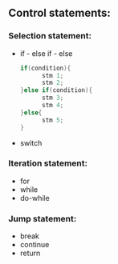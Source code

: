 ## Control statements:
### Selection statement:
* if  -  else if  -  else
  ```java
  if(condition){
        stm 1;
        stm 2;
  }else if(condition){
        stm 3;
        stm 4;
  }else{
        stm 5;
  }
  ```
* switch
### Iteration statement:
* for
* while
* do-while
### Jump statement:
* break
* continue
* return
